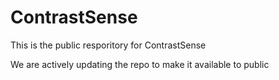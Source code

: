 # ContrastSense

This is the public resporitory for ContrastSense


We are actively updating the repo to make it available to public
